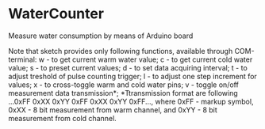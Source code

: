 # WaterCounter
Measure water consumption by means of Arduino board

Note that sketch provides only following functions, available through COM-terminal:
w - to get current warm water value;
c - to get current cold water value;
s - to preset current values;
d - to set data acquiring interval;
t - to adjust treshold of pulse counting trigger;
l - to adjust one step increment for values;
x - to cross-toggle warm and cold water pins; 
v - toggle on/off measurement data transmission*;
*Ttransmission format are following ...0xFF 0xXX 0xYY 0xFF 0xXX 0xYY 0xFF..., where 0xFF - markup symbol, 0xXX - 8 bit measurement from warm channel, and 0xYY - 8 bit measurement from cold channel.
